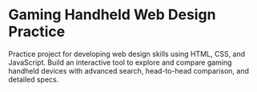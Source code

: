 # Gaming Handheld Web Design Practice
 Practice project for developing web design skills using HTML, CSS, and JavaScript. Build an interactive tool to explore and compare gaming handheld devices with advanced search, head-to-head comparison, and detailed specs.
